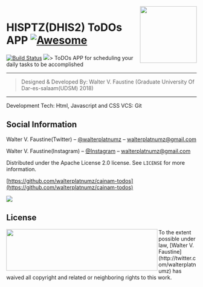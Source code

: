 <!-- # UDSM Procurement MIS(UDSM PMIS) -->


<img src="../../raw/master/assets/hisptz.png" width="150" height="150" align="right" />

# HISPTZ(DHIS2) ToDOs APP [![Awesome](https://cdn.rawgit.com/sindresorhus/awesome/d7305f38d29fed78fa85652e3a63e154dd8e8829/media/badge.svg)](https://github.com/sindresorhus/awesome)

[![Build Status](https://travis-ci.org/waltervfaustine/cainam-todos.svg?branch=master)](https://travis-ci.org/waltervfaustine/cainam-todos)
![](https://img.shields.io/github/license/waltervfaustine/cainam-todos.svg?style=flat)> ToDOs APP for scheduling your daily tasks to be accomplished


------------------------------------------------------------------------
> Designed & Developed By: Walter V. Faustine (Graduate University Of Dar-es-salaam(UDSM) 2018)

------------------------------------------------------------------------
Development Tech: Html, Javascript and CSS
VCS: Git

## Social Information

Walter V. Faustine(Twitter) – [@walterplatnumz](https://twitter.com/walterplatnumz) – walterplatnumz@gmail.com

Walter V. Faustine(Instagram) – [@Instagram](https://instagram.com/walterplatnumz) – walterplatnumz@gmail.com

Distributed under the Apache License 2.0 license. See ``LICENSE`` for more information.

[https://github.com/walterplatnumz/cainam-todos](https://github.com/walterplatnumz/cainam-todos)

<!-- <img src="../../raw/master/assets/cainamtodo.png" /> -->
<img src="../../raw/master/assets/hispgif.gif" />


## License

<img src="../../raw/master/assets/apachelicence.png" width="400" height="110" align="left" />
To the extent possible under law, [Walter V. Faustine](http://twitter.com/walterplatnumz) has waived all copyright and related or neighboring rights to this work.
